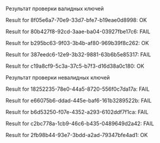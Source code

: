 Результат проверки валидных ключей

Result for 8f05e6a7-70e9-33d7-bfe7-b19eae0d8998: OK

Result for 80b427f8-92cd-3aae-ba04-03927fbe17c6: FAIL

Result for b295bc63-9f03-3b4b-af80-969b39f8c262: OK

Result for 387eedc6-12e9-3b32-9881-63b6b5e85317: FAIL

Result for c19a8cf9-5c3a-37c5-b7f3-d16d38a0c180: OK



Результат проверки невалидных ключей

Result for 18252235-78e0-44a5-8720-556f0c7da17a: FAIL

Result for e66075b6-ddad-445e-baf6-161b3289522b: FAIL

Result for b6d53250-f07e-4352-a293-6102ddf7f1ca: FAIL

Result for c2bc778a-1cb9-46c6-b435-0489649d2a42: FAIL

Result for 2fb98b44-93e7-3bdd-a2ad-79347bfe4ad1: OK
